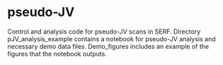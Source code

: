 # pseudo-JV
Control and analysis code for pseudo-JV scans in SERF. 
Directory pJV_analysis_example contains a notebook for pseudo-JV analysis and necessary demo data files.
Demo_figures includes an example of the figures that the notebook outputs.
